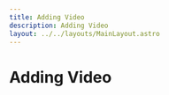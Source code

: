 ```yaml
---
title: Adding Video
description: Adding Video
layout: ../../layouts/MainLayout.astro
---
```


# Adding Video